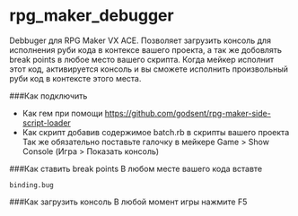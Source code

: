rpg_maker_debugger
==================

Debbuger для RPG Maker VX ACE. Позволяет загрузить консоль для исполнения руби кода в контексе вашего проекта, а так же добовлять break points в любое место вашего скрипта. Когда мейкер исполнит этот код, активируется консоль и вы сможете исполнить произвольный руби код в контексте этого места.

###Как подключить
- Как гем при помощи https://github.com/godsent/rpg-maker-side-script-loader
- Как скрипт добавив содержимое batch.rb в скрипты вашего проекта
Так же обязательно поставьте галочку в мейкере Game > Show Console (Игра > Показать консоль)

###Как ставить break points
В любом месте вашего кода вставте
```
binding.bug
```

###Как загрузить консоль
В любой момент игры нажмите F5
